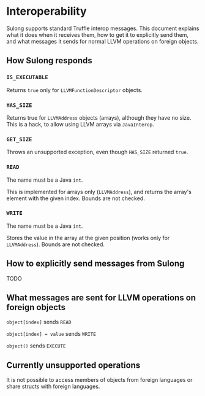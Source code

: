 # Interoperability

Sulong supports standard Truffle interop messages. This document explains what
it does when it receives them, how to get it to explicitly send them, and what
messages it sends for normal LLVM operations on foreign objects.

## How Sulong responds

### `IS_EXECUTABLE`

Returns `true` only for `LLVMFunctionDescriptor` objects.

### `HAS_SIZE`

Returns true for `LLVMAddress` objects (arrays), although they have no size.
This is a hack, to allow using LLVM arrays via `JavaInterop`.

### `GET_SIZE`

Throws an unsupported exception, even though `HAS_SIZE` returned `true`.

### `READ`

The name must be a Java `int`.

This is implemented for arrays only (`LLVMAddress`), and returns the array's
element with the given index. Bounds are not checked.

### `WRITE`

The name must be a Java `int`.

Stores the value in the array at the given position (works only for
`LLVMAddress`). Bounds are not checked.

## How to explicitly send messages from Sulong

TODO

## What messages are sent for LLVM operations on foreign objects

`object[index]` sends `READ`

`object[index] = value` sends `WRITE`

`object()` sends `EXECUTE`

## Currently unsupported operations

It is not possible to access members of objects from foreign languages or share
structs with foreign languages.

